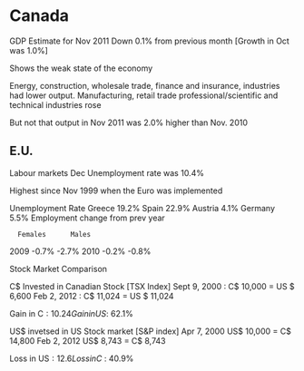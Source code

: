 Canada
======

GDP Estimate for Nov 2011
Down 0.1% from previous month
[Growth in Oct was 1.0%]

Shows the weak state of the economy

Energy, construction, wholesale trade, finance and insurance, industries had
lower output. Manufacturing, retail trade professional/scientific and technical
industries rose

But not that output in Nov 2011 was 2.0% higher than Nov. 2010

E.U.
----
Labour markets
Dec Unemployment rate was 10.4%

Highest since Nov 1999 when the Euro was implemented

Unemployment Rate
Greece 19.2%
Spain 22.9%
Austria 4.1%
Germany 5.5%
Employment change from prev year

      Females      Males
2009   -0.7%       -2.7%
2010   -0.2%       -0.8%

Stock Market Comparison

C$ Invested in Canadian Stock [TSX Index]
Sept 9, 2000 : C$ 10,000 = US $  6,600
Feb 2, 2012  : C$ 11,024 = US $ 11,024

Gain in C$: 10.24%
Gain in US$: 62.1%

US$ invetsed in US Stock market [S&P index]
Apr 7, 2000 US$ 10,000 = C$ 14,800
Feb 2, 2012 US$  8,743 = C$  8,743

Loss in US$: 12.6%
Loss in C$ : 40.9%
